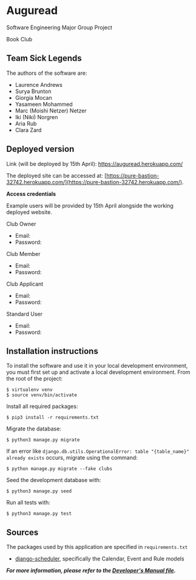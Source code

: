 # Auguread
Software Engineering Major Group Project

Book Club

## Team Sick Legends
The authors of the software are:
- Laurence Andrews
- Surya Brunton
- Giorgia Mocan
- Yasameen Mohammed
- Marc (Moishi Netzer) Netzer
- Iki (Niki) Norgren
- Aria Rub
- Clara Zard

## Deployed version
Link (will be deployed by 15th April): https://auguread.herokuapp.com/

The deployed site can be accessed at: [https://pure-bastion-32742.herokuapp.com/](https://pure-bastion-32742.herokuapp.com/).

**Access credentials**

Example users will be provided by 15th April alongside the working deployed website.

Club Owner

- Email:
- Password:

Club Member

- Email:
- Password:

Club Applicant

- Email:
- Password:

Standard User

- Email:
- Password:

## Installation instructions
To install the software and use it in your local development environment, you must first set up and activate a local development environment.  From the root of the project:

```
$ virtualenv venv
$ source venv/bin/activate
```

Install all required packages:

```
$ pip3 install -r requirements.txt
```

Migrate the database:

```
$ python3 manage.py migrate
```
If an error like `django.db.utils.OperationalError: table "{table_name}" already exists` occurs, migrate using the command:

```
$ python manage.py migrate --fake clubs
```

Seed the development database with:

```
$ python3 manage.py seed
```

Run all tests with:
```
$ python3 manage.py test
```

## Sources
The packages used by this application are specified in `requirements.txt`

- [django-scheduler](https://django-scheduler.readthedocs.io/en/latest/), specifically the Calendar, Event and Rule models


**_For more information, please refer to the [Developer's Manual file](https://github.com/tinybuddha/sick-legends/blob/main/Developer's%20Manual.md)._**
